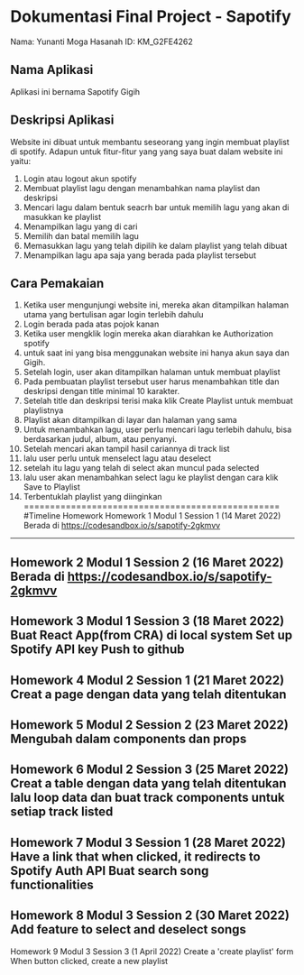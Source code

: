 # Dokumentasi Final Project - Sapotify

Nama: Yunanti Moga Hasanah
ID: KM_G2FE4262

##  Nama Aplikasi
Aplikasi ini bernama Sapotify Gigih

## Deskripsi Aplikasi
Website ini dibuat untuk membantu seseorang yang ingin membuat playlist di spotify. Adapun untuk fitur-fitur yang yang saya buat dalam website ini yaitu:
1. Login atau logout akun spotify
2. Membuat playlist lagu dengan menambahkan nama playlist dan deskripsi
3. Mencari lagu dalam bentuk seacrh bar untuk memilih lagu yang akan di masukkan ke playlist
4. Menampilkan lagu yang di cari 
5. Memilih dan batal memilih lagu
6. Memasukkan lagu yang telah dipilih ke dalam playlist yang telah dibuat
7. Menampilkan lagu apa saja yang berada pada playlist tersebut

## Cara Pemakaian
1. Ketika user mengunjungi website ini, mereka akan ditampilkan halaman utama yang bertulisan agar login terlebih dahulu
2. Login berada pada atas pojok kanan
3. Ketika user mengklik login mereka akan diarahkan ke Authorization spotify
4. untuk saat ini yang bisa menggunakan website ini hanya akun saya dan Gigih.
5. Setelah login, user akan ditampilkan halaman untuk membuat playlist
6. Pada pembuatan playlist tersebut user harus menambahkan title dan deskripsi dengan  title minimal 10 karakter.
7. Setelah title dan deskripsi terisi maka klik Create Playlist untuk membuat playlistnya
8. Playlist akan ditampilkan di layar dan halaman yang sama
9. Untuk menambahkan lagu, user perlu mencari lagu terlebih dahulu, bisa berdasarkan judul, album, atau penyanyi.
10. Setelah mencari akan tampil hasil cariannya di track list
11. lalu user perlu untuk menselect lagu atau deselect
12. setelah itu lagu yang telah di select akan muncul pada selected
13. lalu user akan menambahkan select lagu ke playlist dengan cara klik Save to Playlist
14. Terbentuklah playlist yang diinginkan
=================================================
#Timeline Homework
Homework 1 Modul 1 Session 1 (14 Maret 2022)
Berada di https://codesandbox.io/s/sapotify-2gkmvv
-------------------------------------------------
Homework 2 Modul 1 Session 2 (16 Maret 2022)
Berada di https://codesandbox.io/s/sapotify-2gkmvv
-------------------------------------------------
Homework 3 Modul 1 Session 3 (18 Maret 2022)
Buat React App(from CRA) di local system
Set up Spotify API key
Push to github
-------------------------------------------------
Homework 4 Modul 2 Session 1 (21 Maret 2022)
Creat a page dengan data yang telah ditentukan
-------------------------------------------------
Homework 5 Modul 2 Session 2 (23 Maret 2022)
Mengubah dalam components dan props
-------------------------------------------------
Homework 6 Modul 2 Session 3 (25 Maret 2022)
Creat a table dengan data yang telah ditentukan
lalu loop data dan buat track components untuk setiap track listed
-------------------------------------------------
Homework 7 Modul 3 Session 1 (28 Maret 2022)
Have a link that when clicked, it redirects to Spotify Auth API
Buat search song functionalities
-------------------------------------------------
Homework 8 Modul 3 Session 2 (30 Maret 2022)
Add feature to select and deselect songs
-------------------------------------------------
Homework 9 Modul 3 Session 3 (1 April 2022)
Create a 'create playlist' form 
When button clicked, create a new playlist

